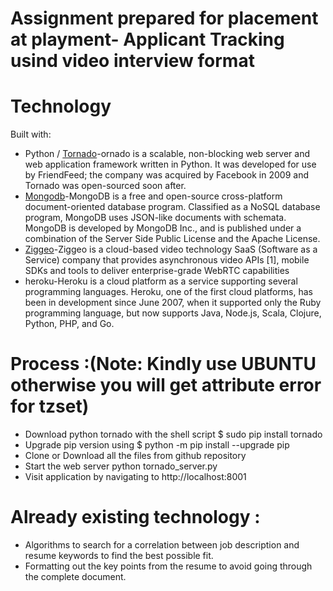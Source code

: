 Assignment prepared for placement at playment- Applicant Tracking usind video interview format
=================

Technology
===========

Built with:

 * Python / [Tornado](http://tornadoweb.org)-ornado is a scalable, non-blocking web server and web application framework written in            Python. It was developed for use by FriendFeed; the company was acquired by Facebook in 2009 and Tornado was open-sourced soon              after.
 * [Mongodb](http://www.mongodb.com/)-MongoDB is a free and open-source cross-platform document-oriented database program. Classified as a    NoSQL database program, MongoDB uses JSON-like documents with schemata. MongoDB is developed by MongoDB Inc., and is published under a      combination of the Server Side Public License and the Apache License.
 * [Ziggeo](http://ziggeo.com)-Ziggeo is a cloud-based video technology SaaS (Software as a Service) company that provides asynchronous        video APIs [1], mobile SDKs and tools to deliver enterprise-grade WebRTC capabilities
 * heroku-Heroku is a cloud platform as a service supporting several programming languages. Heroku, one of the first cloud platforms, has      been in development since June 2007, when it supported only the Ruby programming language, but now supports Java, Node.js, Scala,          Clojure, Python, PHP, and Go.
 
Process :(Note: Kindly use UBUNTU otherwise you will get attribute error for tzset)
========================================
*  Download python tornado with the shell script
   $ sudo pip install tornado
*  Upgrade pip version using
   $ python -m pip install --upgrade pip
*  Clone or Download all the files from github repository
*  Start the web server python tornado_server.py
*  Visit application by navigating to http://localhost:8001

Already existing technology :
=========================================
*  Algorithms to search for a correlation between job description and resume keywords to find the best possible fit.
*  Formatting out the key points from the resume to avoid going through the complete document.
